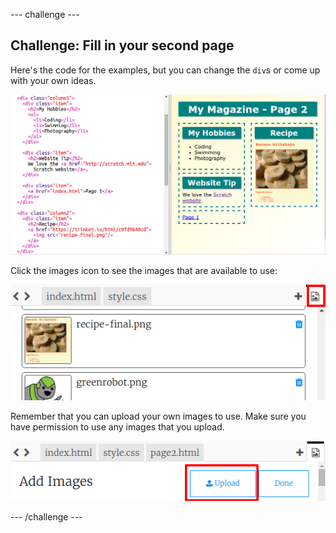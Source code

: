 --- challenge ---
## Challenge: Fill in your second page

Here's the code for the examples, but you can change the `div`s or come up with your own ideas.  

![screenshot](images/magazine-page2-challenge.png)

Click the images icon to see the images that are available to use:

![screenshot](images/magazine-images.png)

Remember that you can upload your own images to use. Make sure you have permission to use any images that you upload.

![screenshot](images/magazine-upload-images.png)


--- /challenge ---